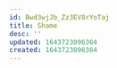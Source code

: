 ```yaml
---
id: Bwd3wjJb_Zz3EV8rYoTaj
title: Shame
desc: ''
updated: 1643723096364
created: 1643723096364
---
```


